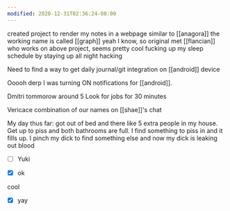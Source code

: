 ```yaml
---
modified: 2020-12-31T02:36:24-08:00
---
```


created project to render my notes in a webpage similar to [[anagora]] the working name is called [[graph]] yeah I know, so original
met [[flancian]] who works on above project, seems pretty cool
fucking up my sleep schedule by staying up all night hacking

Need to find a way to get daily journal/git integration on [[android]] device

Ooooh derp I was turning ON notifications for [[android]]. 


Dmitri tommorow around 5
Look for jobs for 30 minutes


Vericace combination of our names on [[shae]]'s chat


My day thus far: got out of bed and there like 5 extra people in my house. Get up to piss and both bathrooms are full. I find something to piss in and it fills up. I pinch my dick to find something else and now my dick is leaking out blood

- [ ] Yuki

- [x] ok


cool

- [x] yay

